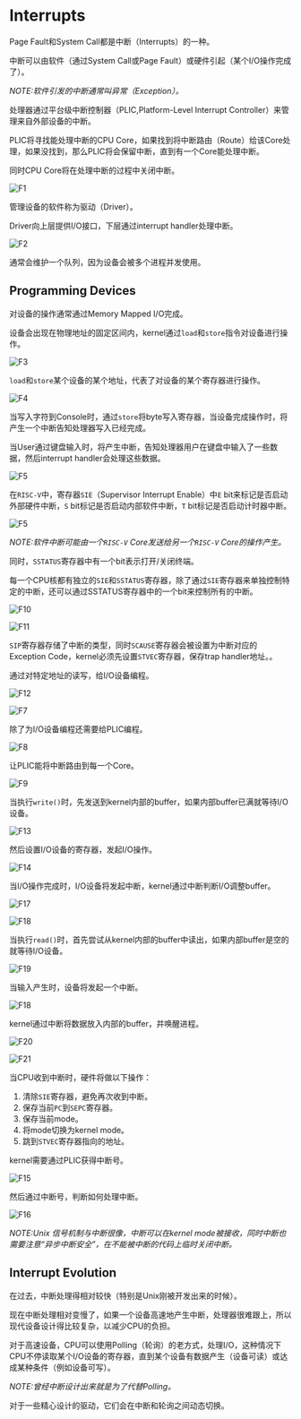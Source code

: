 # Interrupts

Page Fault和System Call都是中断（Interrupts）的一种。

中断可以由软件（通过System Call或Page Fault）或硬件引起（某个I/O操作完成了）。

*NOTE:软件引发的中断通常叫异常（Exception）。*

处理器通过平台级中断控制器（PLIC,Platform-Level Interrupt Controller）来管理来自外部设备的中断。

PLIC将寻找能处理中断的CPU Core，如果找到将中断路由（Route）给该Core处理，如果没找到，那么PLIC将会保留中断，直到有一个Core能处理中断。

同时CPU Core将在处理中断的过程中关闭中断。

![F1](./F1.jpg)

管理设备的软件称为驱动（Driver）。

Driver向上层提供I/O接口，下层通过interrupt handler处理中断。

![F2](./F2.jpg)

通常会维护一个队列，因为设备会被多个进程并发使用。

## Programming Devices

对设备的操作通常通过Memory Mapped I/O完成。

设备会出现在物理地址的固定区间内，kernel通过`load`和`store`指令对设备进行操作。

![F3](./F3.jpg)

`load`和`store`某个设备的某个地址，代表了对设备的某个寄存器进行操作。

![F4](./F4.jpg)

当写入字符到Console时，通过`store`将byte写入寄存器，当设备完成操作时，将产生一个中断告知处理器写入已经完成。

当User通过键盘输入时，将产生中断，告知处理器用户在键盘中输入了一些数据，然后interrupt handler会处理这些数据。

![F5](./F5.jpg)

在`RISC-V`中，寄存器`SIE`（Supervisor Interrupt Enable）中`E` bit来标记是否启动外部硬件中断，`S` bit标记是否启动内部软件中断，`T` bit标记是否启动计时器中断。

![F5](./F6.jpg)

*NOTE:软件中断可能由一个`RISC-V` Core发送给另一个`RISC-V` Core的操作产生。*

同时，`SSTATUS`寄存器中有一个bit表示打开/关闭终端。

每一个CPU核都有独立的`SIE`和`SSTATUS`寄存器，除了通过`SIE`寄存器来单独控制特定的中断，还可以通过SSTATUS寄存器中的一个bit来控制所有的中断。

![F10](./F10.jpg)

![F11](./F11.jpg)

`SIP`寄存器存储了中断的类型，同时`SCAUSE`寄存器会被设置为中断对应的Exception Code，kernel必须先设置`STVEC`寄存器，保存trap handler地址。。

通过对特定地址的读写，给I/O设备编程。

![F12](./F12.jpg)

![F7](./F7.jpg)

除了为I/O设备编程还需要给PLIC编程。

![F8](./F8.jpg)

让PLIC能将中断路由到每一个Core。

![F9](./F9.jpg)

当执行`write()`时，先发送到kernel内部的buffer，如果内部buffer已满就等待I/O设备。

![F13](./F13.jpg)

然后设置I/O设备的寄存器，发起I/O操作。

![F14](./F14.jpg)

当I/O操作完成时，I/O设备将发起中断，kernel通过中断判断I/O调整buffer。

![F17](./F17.jpg)

![F18](./F18.jpg)

当执行`read()`时，首先尝试从kernel内部的buffer中读出，如果内部buffer是空的就等待I/O设备。

![F19](./F19.jpg)

当输入产生时，设备将发起一个中断。

![F18](./F18.jpg)

kernel通过中断将数据放入内部的buffer，并唤醒进程。

![F20](./F20.jpg)

![F21](./F21.jpg)

当CPU收到中断时，硬件将做以下操作：
1. 清除`SIE`寄存器，避免再次收到中断。
2. 保存当前`PC`到`SEPC`寄存器。
3. 保存当前mode。
4. 将mode切换为kernel mode。
5. 跳到`STVEC`寄存器指向的地址。

kernel需要通过PLIC获得中断号。

![F15](./F15.jpg)

然后通过中断号，判断如何处理中断。

![F16](./F16.jpg)

*NOTE:Unix 信号机制与中断很像，中断可以在kernel mode被接收，同时中断也需要注意“异步中断安全”，在不能被中断的代码上临时关闭中断。*

## Interrupt Evolution

在过去，中断处理得相对较快（特别是Unix刚被开发出来的时候）。

现在中断处理相对变慢了，如果一个设备高速地产生中断，处理器很难跟上，所以现代设备设计得比较复杂，以减少CPU的负担。

对于高速设备，CPU可以使用Polling（轮询）的老方式，处理I/O，这种情况下CPU不停读取某个I/O设备的寄存器，直到某个设备有数据产生（设备可读）或达成某种条件（例如设备可写）。

*NOTE:曾经中断设计出来就是为了代替Polling。*

对于一些精心设计的驱动，它们会在中断和轮询之间动态切换。
